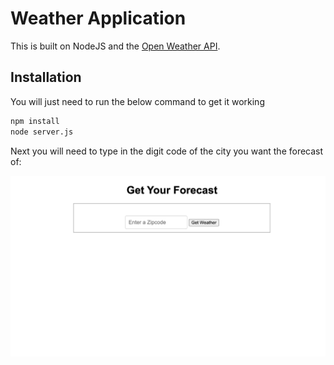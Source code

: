 # Weather Application

This is built on NodeJS and the [Open Weather API](https://openweathermap.org/).
## Installation

You will just need to run the below command to get it working

```bash
npm install
node server.js
```
Next you will need to type in the digit code of the city you want the forecast of:

![zipcode field](images/homepage.png)
